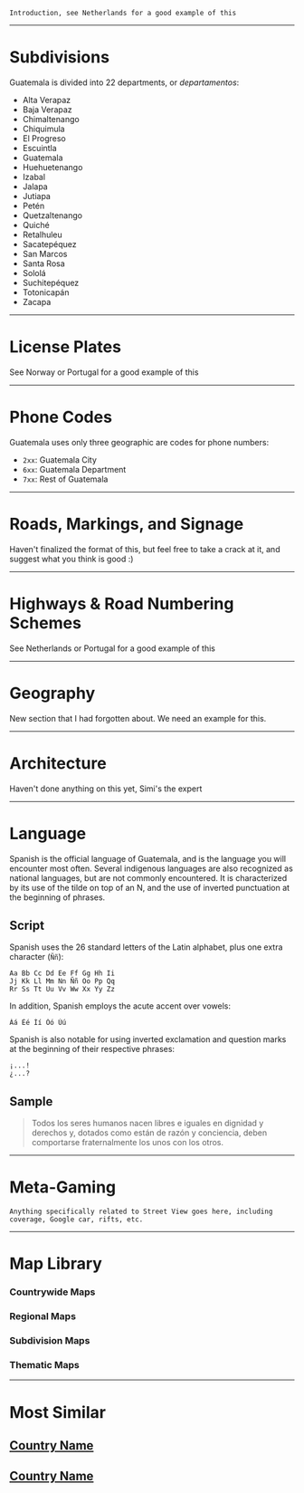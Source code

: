 `Introduction, see Netherlands for a good example of this`

---

# Subdivisions

Guatemala is divided into 22 departments, or _departamentos_:

- Alta Verapaz
- Baja Verapaz
- Chimaltenango
- Chiquimula
- El Progreso
- Escuintla
- Guatemala
- Huehuetenango
- Izabal
- Jalapa
- Jutiapa
- Petén
- Quetzaltenango
- Quiché
- Retalhuleu
- Sacatepéquez
- San Marcos
- Santa Rosa
- Sololá
- Suchitepéquez
- Totonicapán
- Zacapa

<CountryMap code="GTM" scale="4000" />

---

# License Plates

See Norway or Portugal for a good example of this

---

# Phone Codes

Guatemala uses only three geographic are codes for phone numbers:

- `2xx`: Guatemala City
- `6xx`: Guatemala Department
- `7xx`: Rest of Guatemala

---

# Roads, Markings, and Signage

Haven't finalized the format of this, but feel free to take a crack at it, and suggest what you think is good :)

---

# Highways & Road Numbering Schemes

See Netherlands or Portugal for a good example of this

---

# Geography

New section that I had forgotten about. We need an example for this.

---

# Architecture

Haven't done anything on this yet, Simi's the expert

---

# Language

Spanish is the official language of Guatemala, and is the language you will encounter most often. Several indigenous languages are also recognized as national languages, but are not commonly encountered. It is characterized by its use of the tilde on top of an N, and the use of inverted punctuation at the beginning of phrases.

## Script

Spanish uses the 26 standard letters of the Latin alphabet, plus one extra character (`Ññ`):

```
Aa Bb Cc Dd Ee Ff Gg Hh Ii
Jj Kk Ll Mm Nn Ññ Oo Pp Qq
Rr Ss Tt Uu Vv Ww Xx Yy Zz
```

In addition, Spanish employs the acute accent over vowels:

```
Áá Éé Íí Óó Úú
```

Spanish is also notable for using inverted exclamation and question marks at the beginning of their respective phrases:

```
¡...!
¿...?
```

## Sample

> Todos los seres humanos nacen libres e iguales en dignidad y derechos y, dotados como están de razón y conciencia, deben comportarse fraternalmente los unos con los otros.

---

# Meta-Gaming

`Anything specifically related to Street View goes here, including coverage, Google car, rifts, etc.`

---

# Map Library

### Countrywide Maps

### Regional Maps

### Subdivision Maps

### Thematic Maps

---

# Most Similar

## [Country Name](/countries/country-code)

## [Country Name](/countries/country-code)
